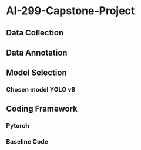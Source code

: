 # AI-299-Capstone-Project

## Data Collection
## Data Annotation

## Model Selection
### Chosen model YOLO v8

## Coding Framework
### Pytorch

### Baseline Code
